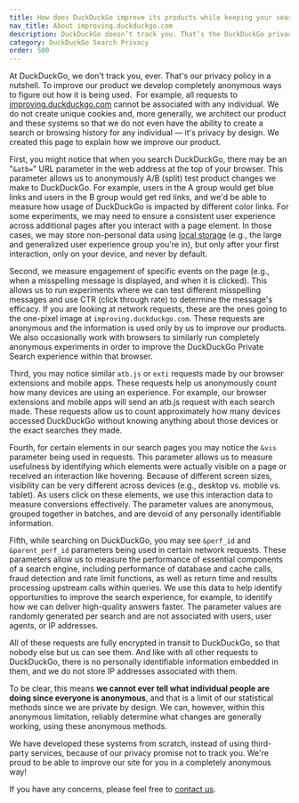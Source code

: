 ```yaml
---
title: How does DuckDuckGo improve its products while keeping your search and browsing history anonymous?
nav_title: About improving.duckduckgo.com
description: DuckDuckGo doesn’t track you. That’s the DuckDuckGo privacy policy in a nutshell.
category: DuckDuckGo Search Privacy
order: 500
---
```


At DuckDuckGo, we don't track you, ever. That's our privacy policy in a nutshell. To improve our product we develop completely anonymous ways to figure out how it is being used.  For example, all requests to [improving.duckduckgo.com](https://improving.duckduckgo.com/) cannot be associated with any individual. We do not create unique cookies and, more generally, we architect our product and these systems so that we do not even have the ability to create a search or browsing history for any individual &mdash; it's privacy by design. We created this page to explain how we improve our product.

First, you might notice that when you search DuckDuckGo, there may be an "`&atb=`" URL parameter in the web address at the top of your browser. This parameter allows us to anonymously A/B (split) test product changes we make to DuckDuckGo. For example, users in the A group would get blue links and users in the B group would get red links, and we'd be able to measure how usage of DuckDuckGo is impacted by different color links. For some experiments, we may need to ensure a consistent user experience across additional pages after you interact with a page element. In those cases, we may store non-personal data using [local storage](https://developer.mozilla.org/en-US/docs/Web/API/Web_Storage_API/Using_the_Web_Storage_API) (e.g., the large and generalized user experience group you're in), but only after your first interaction, only on your device, and never by default.

Second, we measure engagement of specific events on the page (e.g., when a misspelling message is displayed, and when it is clicked). This allows us to run experiments where we can test different misspelling messages and use CTR (click through rate) to determine the message's efficacy. If you are looking at network requests, these are the ones going to the one-pixel image at `improving.duckduckgo.com`. These requests are anonymous and the information is used only by us to improve our products. We also occasionally work with browsers to similarly run completely anonymous experiments in order to improve the DuckDuckGo Private Search experience within that browser.

Third, you may notice similar `atb.js` or `exti` requests made by our browser extensions and mobile apps. These requests help us anonymously count how many devices are using an experience. For example, our browser extensions and mobile apps will send an atb.js request with each search made. These requests allow us to count approximately how many devices accessed DuckDuckGo without knowing anything about those devices or the exact searches they made.

Fourth, for certain elements in our search pages you may notice the `&vis` parameter being used in requests. This parameter allows us to measure usefulness by identifying which elements were actually visible on a page or received an interaction like hovering. Because of different screen sizes, visibility can be very different across devices (e.g., desktop vs. mobile vs. tablet). As users click on these elements, we use this interaction data to measure conversions effectively. The parameter values are anonymous, grouped together in batches, and are devoid of any personally identifiable information.

Fifth, while searching on DuckDuckGo, you may see `&perf_id` and `&parent_perf_id` parameters being used in certain network requests. These parameters allow us to measure the performance of essential components of a search engine, including performance of database and cache calls, fraud detection and rate limit functions, as well as return time and results processing upstream calls within queries. We use this data to help identify opportunities to improve the search experience, for example, to identify how we can deliver high-quality answers faster. The parameter values are randomly generated per search and are not associated with users, user agents, or IP addresses.

All of these requests are fully encrypted in transit to DuckDuckGo, so that nobody else but us can see them. And like with all other requests to DuckDuckGo, there is no personally identifiable information embedded in them, and we do not store IP addresses associated with them.

To be clear, this means **we cannot ever tell what individual people are doing since everyone is anonymous**, and that is a limit of our statistical methods since we are private by design. We can, however, within this anonymous limitation, reliably determine what changes are generally working, using these anonymous methods.

We have developed these systems from scratch, instead of using third-party services, because of our privacy promise not to track you. We're proud to be able to improve our site for you in a completely anonymous way!

If you have any concerns, please feel free to [contact us](https://help.duckduckgo.com/duckduckgo-help-pages/company/contact-us/).
